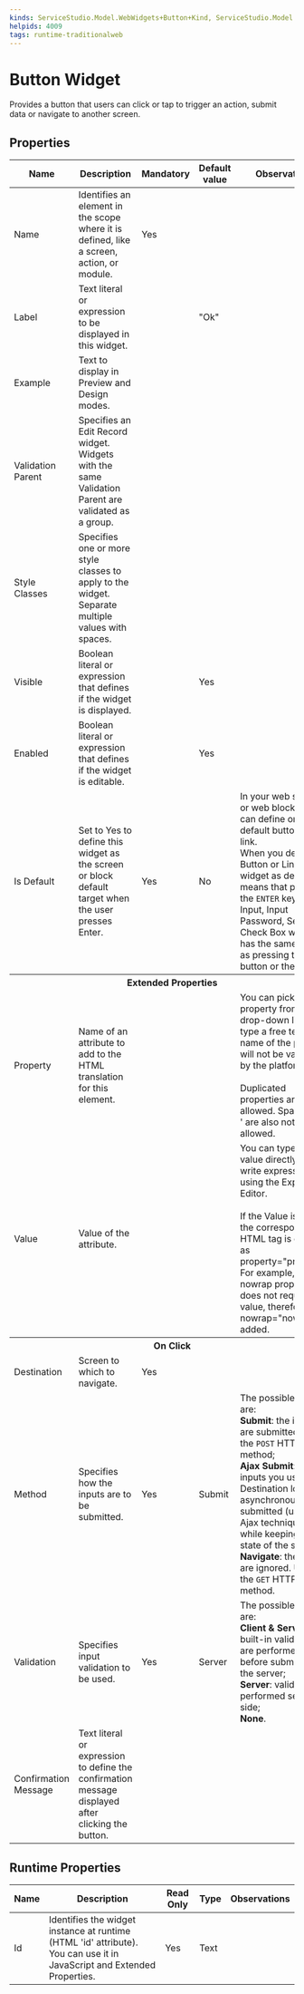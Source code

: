 ```yaml
---
kinds: ServiceStudio.Model.WebWidgets+Button+Kind, ServiceStudio.Model.WebWidgets+ReferenceButton+Kind
helpids: 4009
tags: runtime-traditionalweb
---
```


# Button Widget


Provides a button that users can click or tap to trigger an action, submit data or navigate to another screen.

## Properties

<table markdown="1">
<thead>
<tr>
<th>Name</th>
<th>Description</th>
<th>Mandatory</th>
<th>Default value</th>
<th>Observations</th>
</tr>
</thead>
<tbody>
<tr>
<td title="Name">Name</td>
<td>Identifies an element in the scope where it is defined, like a screen, action, or module.</td>
<td>Yes</td>
<td></td>
<td></td>
</tr>
<tr>
<td title="Label">Label</td>
<td>Text literal or expression to be displayed in this widget.</td>
<td></td>
<td>"Ok"</td>
<td></td>
</tr>
<tr>
<td title="Example">Example</td>
<td>Text to display in Preview and Design modes.</td>
<td></td>
<td></td>
<td></td>
</tr>
<tr>
<td title="Validation Parent">Validation Parent</td>
<td>Specifies an Edit Record widget. Widgets with the same Validation Parent are validated as a group.</td>
<td></td>
<td></td>
<td></td>
</tr>
<tr>
<td title="Style Classes">Style Classes</td>
<td>Specifies one or more style classes to apply to the widget. Separate multiple values with spaces.</td>
<td></td>
<td></td>
<td></td>
</tr>
<tr>
<td title="Visible">Visible</td>
<td>Boolean literal or expression that defines if the widget is displayed.</td>
<td></td>
<td>Yes</td>
<td></td>
</tr>
<tr>
<td title="Enabled">Enabled</td>
<td>Boolean literal or expression that defines if the widget is editable.</td>
<td></td>
<td>Yes</td>
<td></td>
</tr>
<tr>
<td title="Is Default">Is Default</td>
<td>Set to Yes to define this widget as the screen or block default target when the user presses Enter.</td>
<td>Yes</td>
<td>No</td>
<td>In your web screens or web blocks you can define one default button or link.<br/>When you define a Button or Link widget as default, it means that pressing the <code>ENTER</code> key in an Input, Input Password, Select or Check Box widget has the same effect as pressing the button or the link.</td>
</tr>
<tr >
<th colspan="5">Extended Properties</th>
</tr>
<tr>
<td title="Property">Property</td>
<td>Name of an attribute to add to the HTML translation for this element.</td>
<td></td>
<td></td>
<td>You can pick a property from the drop-down list or type a free text. The name of the property will not be validated by the platform.<br/><br/>Duplicated properties are not allowed. Spaces, " or ' are also not allowed.</td>
</tr>
<tr>
<td title="Value">Value</td>
<td>Value of the attribute.</td>
<td></td>
<td></td>
<td>You can type the value directly or write expressions using the Expression Editor.<br/><br/>If the Value is empty, the corresponding HTML tag is created as property="property". For example, the nowrap property does not require a value, therefore nowrap="nowrap" is added.</td>
</tr>
<tr >
<th colspan="5">On Click</th>
</tr>
<tr>
<td title="Destination">Destination</td>
<td>Screen to which to navigate.</td>
<td>Yes</td>
<td></td>
<td></td>
</tr>
<tr>
<td title="Method">Method</td>
<td>Specifies how the inputs are to be submitted.</td>
<td>Yes</td>
<td>Submit</td>
<td>The possible values are:<br/>
        <strong>Submit</strong>: the inputs are submitted. Uses the <code>POST</code> HTTP method;<br/>
        <strong>Ajax Submit</strong>: all the inputs you use in the Destination logic are asynchronously submitted (using Ajax techniques) while keeping the state of the screen;<br/>
        <strong>Navigate</strong>: the inputs are ignored. Uses the <code>GET</code> HTTP method.</td>
</tr>
<tr>
<td title="Validation">Validation</td>
<td>Specifies input validation to be used.</td>
<td>Yes</td>
<td>Server</td>
<td>The possible values are:<br/>
        <strong>Client &amp; Server</strong>: built-in validations are performed before submitting to the server;<br/>
        <strong>Server</strong>: validation is performed server-side;<br/>
        <strong>None</strong>.</td>
</tr>
<tr>
<td title="Confirmation Message">Confirmation Message</td>
<td>Text literal or expression to define the confirmation message displayed after clicking the button.</td>
<td></td>
<td></td>
<td></td>
</tr>
</tbody>
</table>

## Runtime Properties

<table markdown="1">
<thead>
<tr>
<th>Name</th>
<th>Description</th>
<th>Read Only</th>
<th>Type</th>
<th>Observations</th>
</tr>
</thead>
<tbody>
<tr>
<td>Id</td>
<td>Identifies the widget instance at runtime (HTML 'id' attribute). You can use it in JavaScript and Extended Properties.</td>
<td>Yes</td>
<td>Text</td>
<td></td>
</tr>
</tbody>
</table>

